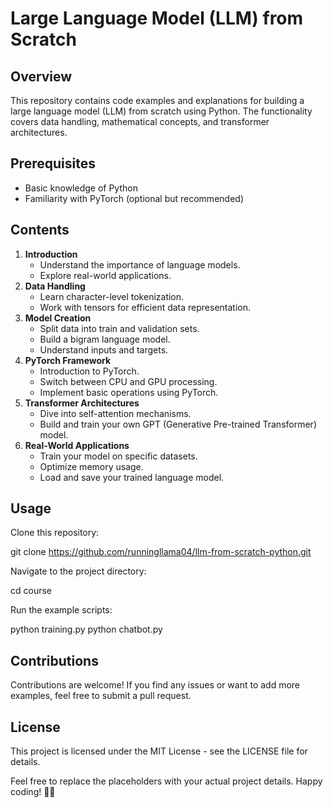 # Large Language Model (LLM) from Scratch

## Overview
This repository contains code examples and explanations for building a large language model (LLM) from scratch using Python. The functionality covers data handling, mathematical concepts, and transformer architectures.

## Prerequisites
- Basic knowledge of Python
- Familiarity with PyTorch (optional but recommended)

## Contents
1. **Introduction**
   - Understand the importance of language models.
   - Explore real-world applications.
2. **Data Handling**
   - Learn character-level tokenization.
   - Work with tensors for efficient data representation.
3. **Model Creation**
   - Split data into train and validation sets.
   - Build a bigram language model.
   - Understand inputs and targets.
4. **PyTorch Framework**
   - Introduction to PyTorch.
   - Switch between CPU and GPU processing.
   - Implement basic operations using PyTorch.
5. **Transformer Architectures**
   - Dive into self-attention mechanisms.
   - Build and train your own GPT (Generative Pre-trained Transformer) model.
6. **Real-World Applications**
   - Train your model on specific datasets.
   - Optimize memory usage.
   - Load and save your trained language model.

## Usage

Clone this repository:

git clone https://github.com/runningllama04/llm-from-scratch-python.git


Navigate to the project directory:

cd course


Run the example scripts:

python training.py python chatbot.py


## Contributions
Contributions are welcome! If you find any issues or want to add more examples, feel free to submit a pull request.

## License
This project is licensed under the MIT License - see the LICENSE file for details.

Feel free to replace the placeholders with your actual project details. Happy coding! 🚀📝